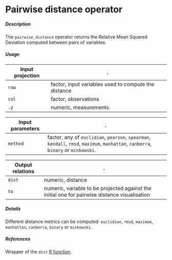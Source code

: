 # Pairwise distance operator

##### Description

The `pairwise_distance` operator returns the Relative Mean Squared Deviation computed between pairs of variables.

##### Usage

Input projection|.
---|---
`row`        | factor, input variables used to compute the distance
`col`        | factor, observations 
`.y`        | numeric, measurements

Input parameters|.
---|---
`method`        | factor, any of `euclidian`, `pearson`, `spearman`, `kendall`, `rmsd`, `maximum`, `manhattan`, `canberra`, `binary` or `minkowski`.

Output relations|.
---|---
`dist`        | numeric, distance
`to`        | numeric, variable to be projected against the initial one for pairwise distance visualisation

##### Details

Different distance metrics can be computed: `euclidian`, `rmsd`, `maximum`, `manhattan`, `canberra`, `binary` or `minkowski`.

##### References

Wrapper of the `dist` [R function](https://www.rdocumentation.org/packages/stats/versions/3.6.2/topics/dist).